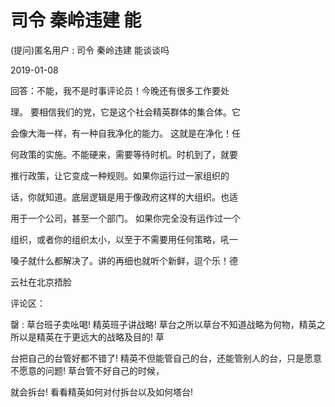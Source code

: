 # 司令 秦岭违建 能

(提问)匿名用户 : 司令 秦岭违建 能谈谈吗

2019-01-08

回答：不能，我不是时事评论员！今晚还有很多工作要处

理。 要相信我们的党，它是这个社会精英群体的集合体。它

会像大海一样，有一种自我净化的能力。 这就是在净化！任

何政策的实施。不能硬来，需要等待时机。时机到了，就要

推行政策，让它变成一种规则。如果你运行过一家组织的

话，你就知道。底层逻辑是用于像政府这样的大组织。也适

用于一个公司，甚至一个部门。 如果你完全没有运作过一个

组织，或者你的组织太小，以至于不需要用任何策略，吼一

嗓子就什么都解决了。讲的再细也就听个新鲜，逗个乐！德

云社在北京捂脸

评论区：

罄 : 草台班子卖吆喝! 精英班子讲战略! 草台之所以草台不知道战略为何物，精英之所以是精英在于更远大的战略及目的! 草

台把自己的台管好都不错了! 精英不但能管自己的台，还能管别人的台，只是愿意不愿意的问题! 草台管不好自己的时候，

就会拆台! 看看精英如何对付拆台以及如何塔台!